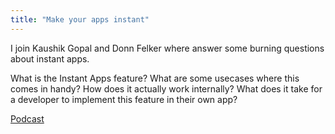 ```yaml
---
title: "Make your apps instant"
---
```

I join Kaushik Gopal and Donn Felker where answer some burning questions about instant apps.

What is the Instant Apps feature? What are some usecases where this comes in handy? How does it actually work internally? What does it take for a developer to implement this feature in their own app?  

[Podcast](http://fragmentedpodcast.com/episodes/90/)